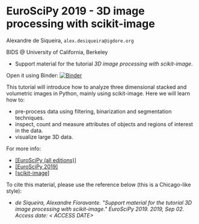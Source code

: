 # EuroSciPy 2019 - 3D image processing with scikit-image

Alexandre de Siqueira, `alex.desiqueira@igdore.org`

BIDS @ University of California, Berkeley

* Support material for the tutorial _3D image processing with scikit-image_.

Open it using Binder: [![Binder](https://mybinder.org/badge_logo.svg)](https://mybinder.org/v2/gh/alexdesiqueira/tutorials/master)

This tutorial will introduce how to analyze three dimensional stacked and volumetric images in Python, mainly using scikit-image. Here we will learn how to:
  * pre-process data using filtering, binarization and segmentation techniques.
  * inspect, count and measure attributes of objects and regions of interest in the data.
  * visualize large 3D data.

For more info:
  * [[EuroSciPy (all editions)]](https://www.euroscipy.org/)
  * [[EuroSciPy 2019]](https://www.euroscipy.org/2019/)
  * [[scikit-image]](https://scikit-image.org/)

To cite this material, please use the reference below (this is a Chicago-like style):

  * _de Siqueira, Alexandre Fioravante. "Support material for the tutorial 3D image processing with scikit-image." EuroSciPy 2019. 2019, Sep 02. Access date: < ACCESS DATE>_
